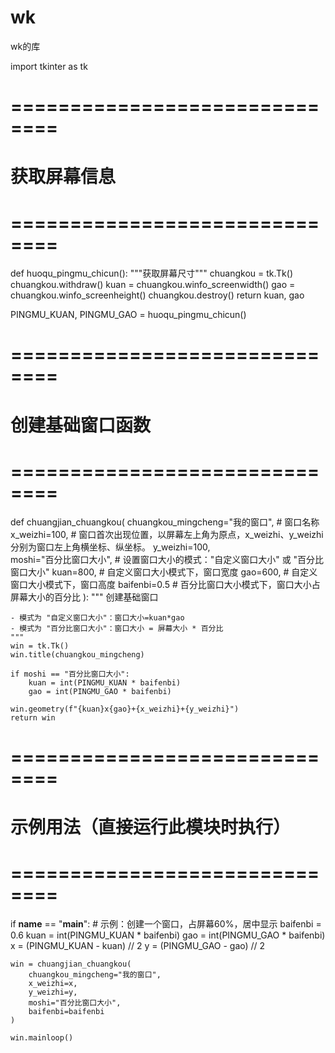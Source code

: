 # wk
wk的库

import tkinter as tk

# ==============================
# 获取屏幕信息
# ==============================

def huoqu_pingmu_chicun():
    """获取屏幕尺寸"""
    chuangkou = tk.Tk()
    chuangkou.withdraw()
    kuan = chuangkou.winfo_screenwidth()
    gao = chuangkou.winfo_screenheight()
    chuangkou.destroy()
    return kuan, gao

PINGMU_KUAN, PINGMU_GAO = huoqu_pingmu_chicun()

# ==============================
# 创建基础窗口函数
# ==============================

def chuangjian_chuangkou(
    chuangkou_mingcheng="我的窗口",         # 窗口名称
    x_weizhi=100,                          # 窗口首次出现位置，以屏幕左上角为原点，x_weizhi、y_weizhi分别为窗口左上角横坐标、纵坐标。
    y_weizhi=100,                          
    moshi="百分比窗口大小",                 # 设置窗口大小的模式："自定义窗口大小" 或 "百分比窗口大小"
    kuan=800,                              # 自定义窗口大小模式下，窗口宽度
    gao=600,                               # 自定义窗口大小模式下，窗口高度
    baifenbi=0.5                           # 百分比窗口大小模式下，窗口大小占屏幕大小的百分比
):
    """
    创建基础窗口

    - 模式为 "自定义窗口大小"：窗口大小=kuan*gao
    - 模式为 "百分比窗口大小"：窗口大小 = 屏幕大小 * 百分比
    """
    win = tk.Tk()
    win.title(chuangkou_mingcheng)

    if moshi == "百分比窗口大小":
        kuan = int(PINGMU_KUAN * baifenbi)
        gao = int(PINGMU_GAO * baifenbi)

    win.geometry(f"{kuan}x{gao}+{x_weizhi}+{y_weizhi}")
    return win

# ==============================
# 示例用法（直接运行此模块时执行）
# ==============================

if __name__ == "__main__":
    # 示例：创建一个窗口，占屏幕60%，居中显示
    baifenbi = 0.6
    kuan = int(PINGMU_KUAN * baifenbi)
    gao = int(PINGMU_GAO * baifenbi)
    x = (PINGMU_KUAN - kuan) // 2
    y = (PINGMU_GAO - gao) // 2

    win = chuangjian_chuangkou(
        chuangkou_mingcheng="我的窗口",
        x_weizhi=x,
        y_weizhi=y,
        moshi="百分比窗口大小",
        baifenbi=baifenbi
    )

    win.mainloop()
